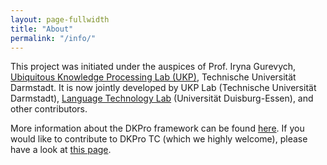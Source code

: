 ```yaml
---
layout: page-fullwidth
title: "About"
permalink: "/info/"
---
```


This project was initiated under the auspices of Prof. Iryna Gurevych, [Ubiquitous Knowledge Processing Lab (UKP)](http://www.ukp.tu-darmstadt.de/), Technische Universität Darmstadt. It is now jointly developed by UKP Lab (Technische Universität Darmstadt), [Language Technology Lab](http://www.ltl.uni-due.de) (Universität Duisburg-Essen), and other contributors.

More information about the DKPro framework can be found [here](https://dkpro.github.io/dkpro-core/info/). If you would like to contribute to DKPro TC (which we highly welcome), please have a look at [this page](http://dkpro.github.io/contributing).

